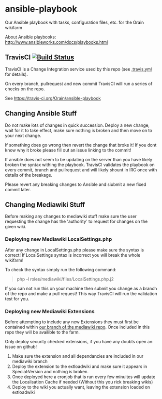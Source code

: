 ansible-playbook
================

Our Ansible playbook with tasks, configuration files, etc. for the Orain wikifarm

About Ansible playbooks: http://www.ansibleworks.com/docs/playbooks.html

TravisCI [![Build Status](https://travis-ci.org/Orain/ansible-playbook.png?branch=master)](https://travis-ci.org/Orain/ansible-playbook)
---------------------

TravisCI is a Change Integration service used by this repo (see [.travis.yml](https://github.com/Orain/ansible-playbook/blob/master/.travis.yml) for details).

On every branch, pullrequest and new commit TravisCI will run a series of checks on the repo.

See https://travis-ci.org/Orain/ansible-playbook

Changing Ansible Stuff
----------------

Do not make lots of changes in quick succession. 
Deploy a new change, 
wait for it to take effect, 
make sure nothing is broken 
and then move on to your next change.

If something does go wrong then revert the change that broke it!
If you dont know why it broke please fill out an issue linking to the commit!

If ansible does not seem to be updating on the server than you have likely broken the syntax withing the playbook.
TravisCI validates the playbook on every commit, branch and pullrequest and will likely shount in IRC once with details of the breakage.

Please revert any breaking changes to Ansible and siubmit a new fixed commit later.

Changing Mediawiki Stuff
----------------

Before making any changes to mediawiki stuff make sure the user requesting the change has the 'authority' to request for changes on the given wiki.

### Deploying new Mediawiki LocalSettings.php

After any change in LocalSettings.php please make sure the syntax is correct!
If LocalSettings syntax is incorrect you will break the whole wikifarm!

To check the syntax simply run the following command:
 > php -l roles/mediawiki/files/LocalSettings.php.j2

If you can not run this on your machine then submit you change as a branch of the repo and make a pull request! This way TravisCI will run the validation test for you.

### Deploying new Mediawiki Extensions

Before attempting to include any new Extensions they must first be contained within [our branch of the mediawiki repo](https://github.com/Orain/mediawiki-core).
Once included in this repo they will be availible to the farm.

Only deploy security checked extensions, if you have any doubts open an issue on github!

 1. Make sure the extension and all dependancies are included in our mediawiki branch
 2. Deploy the extension to the extloadwiki and make sure it appears in Special:Version and nothing is broken.
 3. Once deployed here a cronjob that is run every few minuites will update the Localisation Cache if needed (Without this you rick breaking wikis)
 4. Deploy to the wiki you actually want, leaving the extension loaded on extloadwiki
